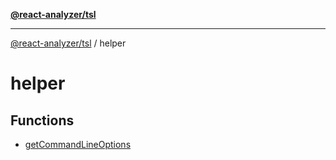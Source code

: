 [**@react-analyzer/tsl**](../README.md)

***

[@react-analyzer/tsl](../README.md) / helper

# helper

## Functions

- [getCommandLineOptions](functions/getCommandLineOptions.md)
